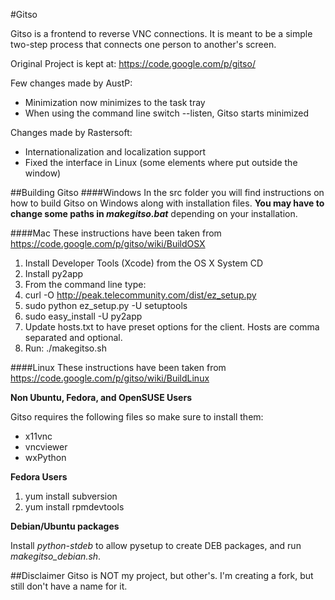 #Gitso

Gitso is a frontend to reverse VNC connections. It is meant to be a simple two-step process that connects one person to another's screen.

Original Project is kept at: https://code.google.com/p/gitso/

Few changes made by AustP:

+ Minimization now minimizes to the task tray
+ When using the command line switch --listen, Gitso starts minimized

Changes made by Rastersoft:

+ Internationalization and localization support
+ Fixed the interface in Linux (some elements where put outside the window)

##Building Gitso
####Windows
In the src folder you will find instructions on how to build Gitso on Windows along with installation files.
**You may have to change some paths in *makegitso.bat*** depending on your installation.

####Mac
These instructions have been taken from https://code.google.com/p/gitso/wiki/BuildOSX

1. Install Developer Tools (Xcode) from the OS X System CD
2. Install py2app
3. From the command line type:
4. curl -O http://peak.telecommunity.com/dist/ez_setup.py
5. sudo python ez_setup.py -U setuptools
6. sudo easy_install -U py2app
7. Update hosts.txt to have preset options for the client. Hosts are comma separated and optional.
8. Run: ./makegitso.sh

####Linux
These instructions have been taken from https://code.google.com/p/gitso/wiki/BuildLinux

**Non Ubuntu, Fedora, and OpenSUSE Users**
 
Gitso requires the following files so make sure to install them:

+ x11vnc
+ vncviewer
+ wxPython

**Fedora Users**

1. yum install subversion
2. yum install rpmdevtools

**Debian/Ubuntu packages**

Install *python-stdeb* to allow pysetup to create DEB packages, and run *makegitso_debian.sh*.

##Disclaimer
Gitso is NOT my project, but other's. I'm creating a fork, but still don't have a name for it.
